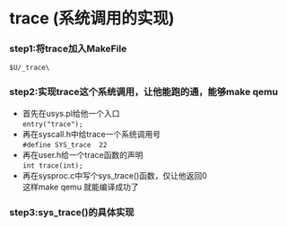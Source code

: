 # trace (系统调用的实现)
### step1:将trace加入MakeFile <br>
  ```$U/_trace\  ```<br>
### step2:实现trace这个系统调用，让他能跑的通，能够make qemu <br>
  - 首先在usys.pl给他一个入口 <br>
    ```entry("trace");```
  - 再在syscall.h中给trace一个系统调用号 <br>
    ```#define SYS_trace  22```
  - 再在user.h给一个trace函数的声明 <br>
    ```int trace(int);```
  - 再在sysproc.c中写个sys_trace()函数，仅让他返回0 <br>
  这样make qemu 就能编译成功了 <br>
### step3:sys_trace()的具体实现
